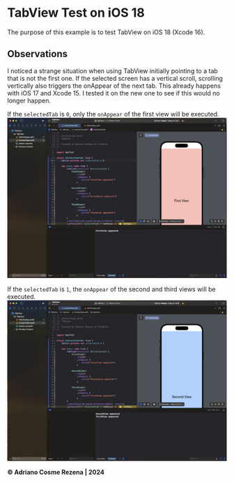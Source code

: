 # TabView Test on iOS 18

The purpose of this example is to test TabView on iOS 18 (Xcode 16). 

## Observations
I noticed a strange situation when using TabView initially pointing to a tab that is not the first one. If the selected screen has a vertical scroll, scrolling vertically also triggers the onAppear of the next tab.
This already happens with iOS 17 and Xcode 15. I tested it on the new one to see if this would no longer happen.

If the `selectedTab` is `0`, only the `onAppear` of the first view will be executed.
<img src="screenshots/image1.png" width="600">

If the `selectedTab` is `1`, the `onAppear` of the second and third views will be executed.
<img src="screenshots/image2.png" width="600">

**© Adriano Cosme Rezena | 2024**